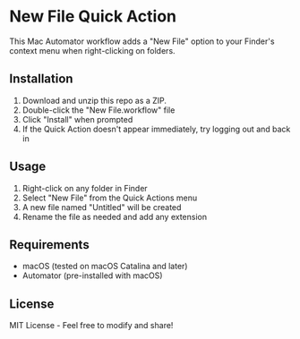 # New File Quick Action

This Mac Automator workflow adds a "New File" option to your Finder's context menu when right-clicking on folders.

## Installation

1. Download and unzip this repo as a ZIP. 
2. Double-click the "New File.workflow" file
3. Click "Install" when prompted
4. If the Quick Action doesn't appear immediately, try logging out and back in

## Usage

1. Right-click on any folder in Finder
2. Select "New File" from the Quick Actions menu
3. A new file named "Untitled" will be created
4. Rename the file as needed and add any extension

## Requirements

- macOS (tested on macOS Catalina and later)
- Automator (pre-installed with macOS)

## License

MIT License - Feel free to modify and share!
